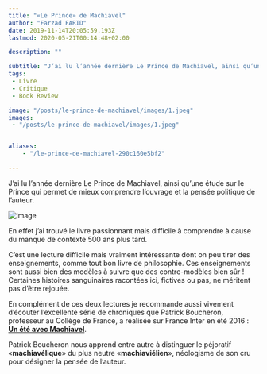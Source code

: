 ```yaml
---
title: "«Le Prince» de Machiavel"
author: "Farzad FARID"
date: 2019-11-14T20:05:59.193Z
lastmod: 2020-05-21T00:14:48+02:00

description: ""

subtitle: "J’ai lu l’année dernière Le Prince de Machiavel, ainsi qu’une étude sur le Prince qui permet de mieux comprendre l’ouvrage et la pensée…"
tags:
 - Livre
 - Critique
 - Book Review

image: "/posts/le-prince-de-machiavel/images/1.jpeg" 
images:
 - "/posts/le-prince-de-machiavel/images/1.jpeg"


aliases:
    - "/le-prince-de-machiavel-290c160e5bf2"

---
```


J’ai lu l’année dernière Le Prince de Machiavel, ainsi qu’une étude sur le Prince qui permet de mieux comprendre l’ouvrage et la pensée politique de l’auteur.




![image](/posts/le-prince-de-machiavel/images/1.jpeg#layoutTextWidth)



En effet j’ai trouvé le livre passionnant mais difficile à comprendre à cause du manque de contexte 500 ans plus tard.

C’est une lecture difficile mais vraiment intéressante dont on peu tirer des enseignements, comme tout bon livre de philosophie. Ces enseignements sont aussi bien des modèles à suivre que des contre-modèles bien sûr ! Certaines histoires sanguinaires racontées ici, fictives ou pas, ne méritent pas d’être rejouée.

En complément de ces deux lectures je recommande aussi vivement d’écouter l’excellente série de chroniques que Patrick Boucheron, professeur au Collège de France, a réalisée sur France Inter en été 2016 : [**Un été avec Machiavel**](https://www.franceinter.fr/emissions/un-ete-avec-machiavel).

Patrick Boucheron nous apprend entre autre à distinguer le péjoratif «**machiavélique**» du plus neutre «**machiaviélien**», néologisme de son cru pour désigner la pensée de l’auteur.
